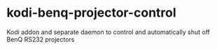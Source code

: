 # kodi-benq-projector-control
Kodi addon and separate daemon to control and automatically shut off BenQ RS232 projectors
